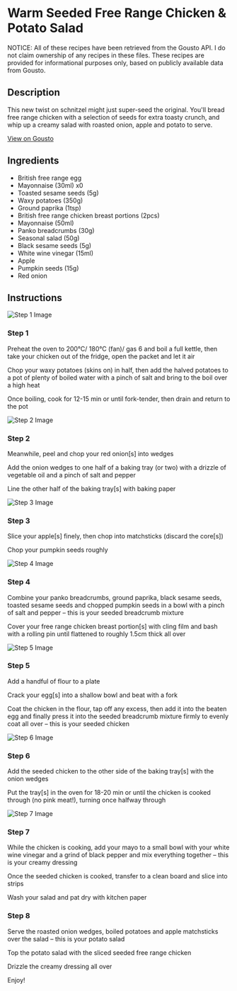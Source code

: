 # Warm Seeded Free Range Chicken & Potato Salad

NOTICE: All of these recipes have been retrieved from the Gousto API. I do not claim ownership of any recipes in these files. These recipes are provided for informational purposes only, based on publicly available data from Gousto.

## Description

This new twist on schnitzel might just super-seed the original. You'll bread free range chicken with a selection of seeds for extra toasty crunch, and whip up a creamy salad with roasted onion, apple and potato to serve.

[View on Gousto](https://www.gousto.co.uk/recipes/cookbook/warm-seeded-free-range-chicken-potato-salad)

## Ingredients

- British free range egg
- Mayonnaise (30ml) x0
- Toasted sesame seeds (5g)
- Waxy potatoes (350g)
- Ground paprika (1tsp)
- British free range chicken breast portions (2pcs)
- Mayonnaise (50ml)
- Panko breadcrumbs (30g)
- Seasonal salad (50g)
- Black sesame seeds (5g)
- White wine vinegar (15ml)
- Apple
- Pumpkin seeds (15g)
- Red onion

## Instructions

![Step 1 Image](https://production-media.gousto.co.uk/cms/recipe-step-image/Step-1-1718100743475-x200.jpg)

### Step 1

Preheat the oven to 200°C/ 180°C (fan)/ gas 6 and boil a full kettle, then take your chicken out of the fridge, open the packet and let it air

Chop your waxy potatoes (skins on) in half, then add the halved potatoes to a pot of plenty of boiled water with a pinch of salt and bring to the boil over a high heat

Once boiling, cook for 12-15 min or until fork-tender, then drain and return to the pot

![Step 2 Image](https://production-media.gousto.co.uk/cms/recipe-step-image/Step-2-1718100764769-x200.jpg)

### Step 2

Meanwhile, peel and chop your red onion[s] into wedges

Add the onion wedges to one half of a baking tray (or two) with a drizzle of vegetable oil and a pinch of salt and pepper

Line the other half of the baking tray[s] with baking paper

![Step 3 Image](https://production-media.gousto.co.uk/cms/recipe-step-image/Step-3-1718100769841-x200.jpg)

### Step 3

Slice your apple[s] finely, then chop into matchsticks (discard the core[s])

Chop your pumpkin seeds roughly

![Step 4 Image](https://production-media.gousto.co.uk/cms/recipe-step-image/Step-4-1718100775695-x200.jpg)

### Step 4

Combine your panko breadcrumbs, ground paprika, black sesame seeds, toasted sesame seeds and chopped pumpkin seeds in a bowl with a pinch of salt and pepper – this is your seeded breadcrumb mixture

Cover your free range chicken breast portion[s] with cling film and bash with a rolling pin until flattened to roughly 1.5cm thick all over

![Step 5 Image](https://production-media.gousto.co.uk/cms/recipe-step-image/Step-5-1718100779771-x200.jpg)

### Step 5

Add a handful of flour to a plate

Crack your egg[s] into a shallow bowl and beat with a fork

Coat the chicken in the flour, tap off any excess, then add it into the beaten egg and finally press it into the seeded breadcrumb mixture firmly to evenly coat all over – this is your seeded chicken

![Step 6 Image](https://production-media.gousto.co.uk/cms/recipe-step-image/Step-6-1718100785076-x200.jpg)

### Step 6

Add the seeded chicken to the other side of the baking tray[s] with the onion wedges

Put the tray[s] in the oven for 18-20 min or until the chicken is cooked through (no pink meat!), turning once halfway through

![Step 7 Image](https://production-media.gousto.co.uk/cms/recipe-step-image/Step-7-1718100793668-x200.jpg)

### Step 7

While the chicken is cooking, add your mayo to a small bowl with your white wine vinegar and a grind of black pepper and mix everything together – this is your creamy dressing

Once the seeded chicken is cooked, transfer to a clean board and slice into strips

Wash your salad and pat dry with kitchen paper

### Step 8

Serve the roasted onion wedges, boiled potatoes and apple matchsticks over the salad – this is your potato salad

Top the potato salad with the sliced seeded free range chicken

Drizzle the creamy dressing all over

Enjoy!

